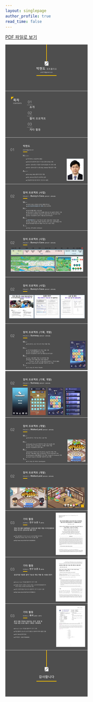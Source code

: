 ```yaml
---
layout: singlepage
author_profile: true
read_time: false
---
```


[PDF 파일로 보기](../assets/documents/myPortf.pdf)




![](../assets/documents/pf01.jpg)
![](../assets/documents/pf02.jpg)
